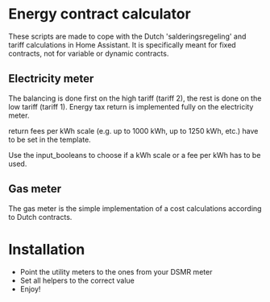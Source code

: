 # Energy contract calculator
These scripts are made to cope with the Dutch 'salderingsregeling' and tariff calculations in Home Assistant. It is specifically meant for fixed contracts, not for variable or dynamic contracts.

## Electricity meter
The balancing is done first on the high tariff (tariff 2), the rest is done on the low tariff (tariff 1).
Energy tax return is implemented fully on the electricity meter. 

return fees per kWh scale (e.g. up to 1000 kWh, up to 1250 kWh, etc.) have to be set in the template.

Use the input_booleans to choose if a kWh scale or a fee per kWh has to be used.

## Gas meter
The gas meter is the simple implementation of a cost calculations according to Dutch contracts.

# Installation
- Point the utility meters to the ones from your DSMR meter
- Set all helpers to the correct value
- Enjoy!
